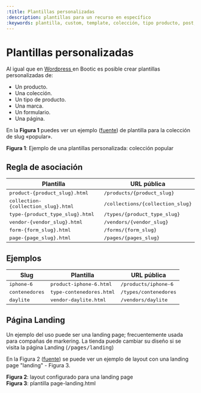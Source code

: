 ```yaml
---
:title: Plantillas personalizadas
:description: plantillas para un recurso en específico
:keywords: plantilla, custom, template, colección, tipo producto, post, formulario
---
```


# Plantillas personalizadas

Al igual que en [ Wordpress ][wppt] en Bootic es posible crear plantillas personalizadas de:

- Un producto.
- Una colección.
- Un tipo de producto.
- Una marca.
- Un formulario.
- Una página.

En la **Figura 1** puedes ver un ejemplo ([fuente][fuente]) de plantilla para la colección de slug «popular».

<div class="captura">
  <div class="c-contenido">
       <img alt="" src="/img/diseno/recetas/collection-popular.png" />
  </div>
  <div class="c-pie"><strong>Figura 1</strong>: Ejemplo de una plantillas personalizada: colección popular</div>
</div>

## Regla de asociación

<table class="table">
	<thead>
		<tr>
			<th>Plantilla</th>
			<th>URL pública</th>
		</tr>
	</thead>
  <tbody>
  	<tr>
  		<td><kbd>product-{product_slug}.html</kbd></td>
  		<td><kbd>/products/{product_slug}</kbd></td>
  	</tr>
    <tr>
    	<td><kbd>collection-{collection_slug}.html</kbd></td>
    	<td><kbd>/collections/{collection_slug}</kbd> </td>
    </tr>
    <tr>
    	<td><kbd>type-{product_type_slug}.html </kbd></td>
    	<td><kbd>/types/{product_type_slug}</kbd></td>
    </tr>
    <tr>
    	<td><kbd>vendor-{vendor_slug}.html </kbd></td>
    	<td><kbd>/vendors/{vendor_slug}</kbd></td>
    </tr>
    <tr>
    	<td><kbd>form-{form_slug}.html </kbd></td>
    	<td><kbd>/forms/{form_slug}</kbd> </td>
    </tr>
    <tr>
    	<td><kbd>page-{page_slug}.html</kbd></td>
    	<td><kbd>/pages/{pages_slug}</kbd> </td>
    </tr>
  </tbody>
</table>

## Ejemplos

<table class="table">
	<thead>
		<tr>
			<th>Slug</th>
			<th>Plantilla</th>
			<th>URL pública</th>
		</tr>
	</thead>
  <tbody>
  	<tr>
  		<td><kbd>iphone-6</kbd></td>
  		<td><kbd>product-iphone-6.html</kbd></td>
  		<td><kbd>/products/iphone-6</kbd></td>
  	</tr>
  	<tr>
  		<td><kbd>contenedores</kbd></td>
  		<td><kbd>type-contenedores.html</kbd></td>
  		<td><kbd>/types/contenedores</kbd></td>
  	</tr>
  	<tr>
  		<td><kbd>daylite</kbd></td>
  		<td><kbd>vendor-daylite.html</kbd></td>
  		<td><kbd>/vendors/daylite</kbd></td>
  	</tr>
  </tbody>
</table>

## Página Landing

Un ejemplo del uso puede ser una landing page; frecuentemente usada para compañas de markering. La tienda
puede cambiar su diseño si se visita la página Landing (<kbd>/pages/landing</kbd>)

En la Figura 2 ([fuente](https://gist.github.com/juque/cbb8a33ae444329e8cb0dba2dceec4bf)) se puede ver un
ejemplo de layout con una landing page "landing" - Figura 3.

<div class="captura">
  <div class="c-contenido">
       <img alt="" src="/img/diseno/recetas/layout-landing.png" />
  </div>
  <div class="c-pie"><strong>Figura 2</strong>: layout configurado para una landing page</div>
</div>

<div class="captura">
  <div class="c-contenido">
       <img alt="" src="/img/diseno/recetas/page-landing.png" />
  </div>
  <div class="c-pie"><strong>Figura 3</strong>: plantilla page-landing.html</div>
</div>

[wppt]:https://codex.wordpress.org/Post_Type_Templates
[fuente]:https://gist.github.com/juque/ee32abf66f3cb9682b2b547a8d4c4e5b
